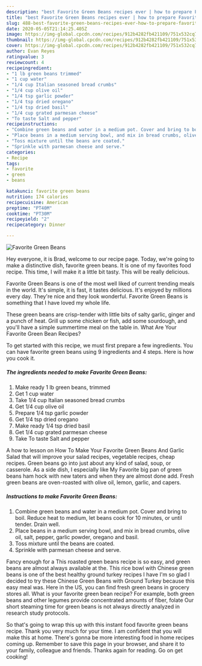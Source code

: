 ```yaml
---
description: "best Favorite Green Beans recipes ever | how to prepare Favorite Green Beans"
title: "best Favorite Green Beans recipes ever | how to prepare Favorite Green Beans"
slug: 488-best-favorite-green-beans-recipes-ever-how-to-prepare-favorite-green-beans
date: 2020-05-05T21:14:25.405Z
image: https://img-global.cpcdn.com/recipes/912b4282fb421109/751x532cq70/favorite-green-beans-recipe-main-photo.jpg
thumbnail: https://img-global.cpcdn.com/recipes/912b4282fb421109/751x532cq70/favorite-green-beans-recipe-main-photo.jpg
cover: https://img-global.cpcdn.com/recipes/912b4282fb421109/751x532cq70/favorite-green-beans-recipe-main-photo.jpg
author: Evan Reyes
ratingvalue: 3
reviewcount: 4
recipeingredient:
- "1 lb green beans trimmed"
- "1 cup water"
- "1/4 cup Italian seasoned bread crumbs"
- "1/4 cup olive oil"
- "1/4 tsp garlic powder"
- "1/4 tsp dried oregano"
- "1/4 tsp dried basil"
- "1/4 cup grated parmesan cheese"
- "To taste Salt and pepper"
recipeinstructions:
- "Combine green beans and water in a medium pot. Cover and bring to boil. Reduce heat to medium, let beans cook for 10 minutes, or until tender. Drain well."
- "Place beans in a medium serving bowl, and mix in bread crumbs, olive oil, salt, pepper, garlic powder, oregano and basil."
- "Toss mixture until the beans are coated."
- "Sprinkle with parmesan cheese and serve."
categories:
- Recipe
tags:
- favorite
- green
- beans

katakunci: favorite green beans 
nutrition: 174 calories
recipecuisine: American
preptime: "PT40M"
cooktime: "PT30M"
recipeyield: "2"
recipecategory: Dinner

---
```



![Favorite Green Beans](https://img-global.cpcdn.com/recipes/912b4282fb421109/751x532cq70/favorite-green-beans-recipe-main-photo.jpg)

Hey everyone, it is Brad, welcome to our recipe page. Today, we're going to make a distinctive dish, favorite green beans. It is one of my favorites food recipe. This time, I will make it a little bit tasty. This will be really delicious.

Favorite Green Beans is one of the most well liked of current trending meals in the world. It's simple, it is fast, it tastes delicious. It's enjoyed by millions every day. They're nice and they look wonderful. Favorite Green Beans is something that I have loved my whole life.

These green beans are crisp-tender with little bits of salty garlic, ginger and a punch of heat. Grill up some chicken or fish, add some sourdough, and you&#39;ll have a simple summertime meal on the table in. What Are Your Favorite Green Bean Recipes?


To get started with this recipe, we must first prepare a few ingredients. You can have favorite green beans using 9 ingredients and 4 steps. Here is how you cook it.

<!--inarticleads1-->

##### The ingredients needed to make Favorite Green Beans:

1. Make ready 1 lb green beans, trimmed
1. Get 1 cup water
1. Take 1/4 cup Italian seasoned bread crumbs
1. Get 1/4 cup olive oil
1. Prepare 1/4 tsp garlic powder
1. Get 1/4 tsp dried oregano
1. Make ready 1/4 tsp dried basil
1. Get 1/4 cup grated parmesan cheese
1. Take To taste Salt and pepper


A how to lesson on How To Make Your Favorite Green Beans And Garlic Salad that will improve your salad recipes, vegetable recipes, cheap recipes. Green beans go into just about any kind of salad, soup, or casserole. As a side dish, I especially like My Favorite big pan of green beans ham hock with new taters and when they are almost done add. Fresh green beans are oven-roasted with olive oil, lemon, garlic, and capers. 

<!--inarticleads2-->

##### Instructions to make Favorite Green Beans:

1. Combine green beans and water in a medium pot. Cover and bring to boil. Reduce heat to medium, let beans cook for 10 minutes, or until tender. Drain well.
1. Place beans in a medium serving bowl, and mix in bread crumbs, olive oil, salt, pepper, garlic powder, oregano and basil.
1. Toss mixture until the beans are coated.
1. Sprinkle with parmesan cheese and serve.


Fancy enough for a This roasted green beans recipe is so easy, and green beans are almost always available at the. This rice bowl with Chinese green beans is one of the best healthy ground turkey recipes I have I&#39;m so glad I decided to try these Chinese Green Beans with Ground Turkey because this easy meal was. Here in the US, you can find fresh green beans in grocery stores all. What is your favorite green bean recipe? For example, both green beans and other legumes provide concentrated amounts of fiber, folate Our short steaming time for green beans is not always directly analyzed in research study protocols. 

So that's going to wrap this up with this instant food favorite green beans recipe. Thank you very much for your time. I am confident that you will make this at home. There's gonna be more interesting food in home recipes coming up. Remember to save this page in your browser, and share it to your family, colleague and friends. Thanks again for reading. Go on get cooking!
